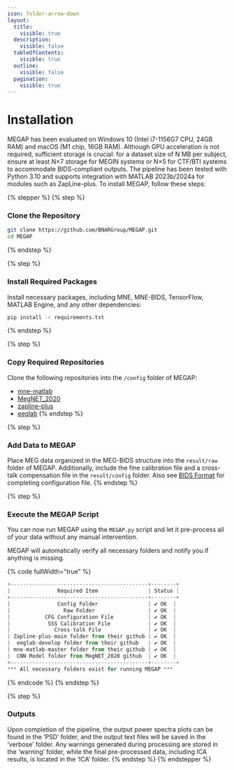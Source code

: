 ```yaml
---
icon: folder-arrow-down
layout:
  title:
    visible: true
  description:
    visible: false
  tableOfContents:
    visible: true
  outline:
    visible: false
  pagination:
    visible: true
---
```


# Installation

MEGAP has been evaluated on Windows 10 (Intel i7-1156G7 CPU, 24GB RAM) and macOS (M1 chip, 16GB RAM). Although GPU acceleration is not required, sufficient storage is crucial: for a dataset size of N MB per subject, ensure at least N×7 storage for MEGIN systems or N×5 for CTF/BTI systems to accommodate BIDS-compliant outputs. The pipeline has been tested with Python 3.10 and supports integration with MATLAB 2023b/2024a for modules such as ZapLine-plus. To install MEGAP, follow these steps:

{% stepper %}
{% step %}
### **Clone the Repository**

```bash
git clone https://github.com/BNARGroup/MEGAP.git
cd MEGAP
```
{% endstep %}

{% step %}
### **Install Required Packages**

Install necessary packages, including MNE, MNE-BIDS, TensorFlow, MATLAB Engine, and any other dependencies:

```bash
pip install -r requirements.txt
```
{% endstep %}

{% step %}
### **Copy Required Repositories**

Clone the following repositories into the `/config` folder of MEGAP:

* [mne-matlab](https://github.com/mne-tools/mne-matlab)
* [MegNET\_2020](https://github.com/DeepLearningForPrecisionHealthLab/MegNET_2020)
* [zapline-plus](https://github.com/MariusKlug/zapline-plus)
* [eeglab](https://github.com/sccn/eeglab)
{% endstep %}

{% step %}
### **Add Data to MEGAP**

Place MEG data organized in the MEG-BIDS structure into the `result/raw` folder of MEGAP. Additionally, include the fine calibration file and a cross-talk compensation file in the `result/config` folder. Also see [BIDS Format](../basic-information/bids-format.md) for completing configuration file.&#x20;
{% endstep %}

{% step %}
### **Execute the MEGAP Script**

You can now run MEGAP using the `MEGAP.py` script and let it pre-process all of your data without any manual intervention.

MEGAP will automatically verify all necessary folders and notify you if anything is missing.

{% code fullWidth="true" %}
```python
+--------------------------------------------+--------+
|               Required Item                | Status |
+--------------------------------------------+--------+
|               Config Folder                | ✔️ OK  |
|                 Raw Folder                 | ✔️ OK  |
|           CFG Configuration File           | ✔️ OK  |
|            SSS Calibration File            | ✔️ OK  |
|              Cross-talk File               | ✔️ OK  |
| Zapline-plus-main folder from their github | ✔️ OK  |
|  eeglab-develop folder from their github   | ✔️ OK  |
| mne-matlab-master folder from their github | ✔️ OK  |
|  CNN Model folder from MegNET_2020 github  | ✔️ OK  |
+--------------------------------------------+--------+
*** All necessary folders exist for running MEGAP ***
```
{% endcode %}
{% endstep %}

{% step %}
### Outputs

Upon completion of the pipeline, the output power spectra plots can be found in the ‘PSD’ folder, and the output text files will be saved in the ‘verbose’ folder. Any warnings generated during processing are stored in the ‘warning’ folder, while the final pre-processed data, including ICA results, is located in the ‘ICA’ folder.
{% endstep %}
{% endstepper %}
